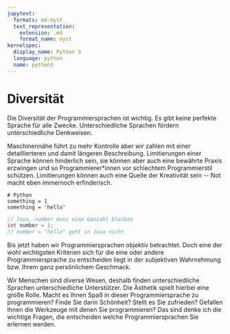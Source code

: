 ```yaml
---
jupytext:
  formats: md:myst
  text_representation:
    extension: .md
    format_name: myst
kernelspec:
  display_name: Python 3
  language: python
  name: python3
---
```


# Diversität

Die Diversität der Programmiersprachen ist wichtig.
Es gibt keine perfekte Sprache für alle Zwecke.
Unterschiedliche Sprachen fördern unterschiedliche Denkweisen.

Maschinennähe führt zu mehr Kontrolle aber wir zahlen mit einer detaillierteren und damit längeren Beschreibung.
Limitierungen einer Sprache können hinderlich sein, sie können aber auch eine bewährte Praxis erzwingen und so Programmierer\*innen vor schlechtem Programmierstil schützen.
Limitierungen können auch eine Quelle der Kreativität sein -- Not macht eben immernoch erfinderisch.

```{code-cell} python3
# Python
something = 1
something = 'hello'
```

```java
// Java, number muss eine Ganzahl bleiben
int number = 1;
// number = "hello" geht in Java nicht
```

Bis jetzt haben wir Programmiersprachen objektiv betrachtet.
Doch eine der wohl wichtigsten Kriterien sich für die eine oder andere Programmiersprache zu entscheiden liegt in der subjektiven Wahrnehmung bzw. Ihrem ganz persönlichem Geschmack.

Wir Menschen sind diverse Wesen, deshalb finden unterschiedliche Sprachen unterschiedliche Unterstützer.
Die Ästhetik spielt hierbei eine große Rolle.
Macht es Ihnen Spaß in dieser Programmiersprache zu programmieren?
Finde Sie darin Schönheit?
Stellt es Sie zufrieden?
Gefallen Ihnen die Werkzeuge mit denen Sie programmieren?
Das sind denke ich die wichtige Fragen, die entscheiden welche Programmiersprachen Sie erlernen werden.
